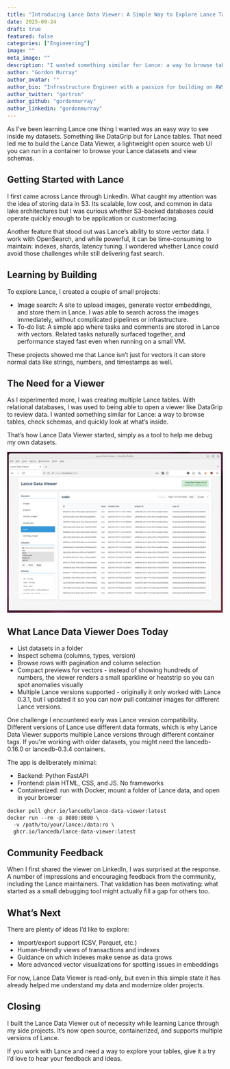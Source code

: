 ```yaml
---
title: "Introducing Lance Data Viewer: A Simple Way to Explore Lance Tables"
date: 2025-09-24
draft: true
featured: false
categories: ["Engineering"]
image: ""
meta_image: ""
description: "I wanted something similar for Lance: a way to browse tables, check schemas, and quickly look at what’s inside."
author: "Gordon Murray"
author_avatar: ""
author_bio: "Infrastructure Engineer with a passion for building on AWS and Terraform, and a growing interest in data engineering"
author_twitter: "gortron"
author_github: "gordonmurray"
author_linkedin: "gordonmurray"
---
```


As I’ve been learning Lance one thing I wanted was an easy way to see inside my datasets. Something like DataGrip but for Lance tables. That need led me to build the Lance Data Viewer, a lightweight open source web UI you can run in a container to browse your Lance datasets and view schemas.

## Getting Started with Lance

I first came across Lance through LinkedIn. What caught my attention was the idea of storing data in S3. Its scalable, low cost, and common in data lake architectures but I was curious whether S3-backed databases could operate quickly enough to be application or customerfacing.

Another feature that stood out was Lance’s ability to store vector data. I work with OpenSearch, and while powerful, it can be time-consuming to maintain: indexes, shards, latency tuning. I wondered whether Lance could avoid those challenges while still delivering fast search.

## Learning by Building

To explore Lance, I created a couple of small projects:

* Image search: A site to upload images, generate vector embeddings, and store them in Lance. I was able to search across the images immediately, without complicated pipelines or infrastructure.
* To-do list: A simple app where tasks and comments are stored in Lance with vectors. Related tasks naturally surfaced together, and performance stayed fast even when running on a small VM.

These projects showed me that Lance isn’t just for vectors it can store normal data like strings, numbers, and timestamps as well.

##  The Need for a Viewer

As I experimented more, I was creating multiple Lance tables. With relational databases, I was used to being able to open a viewer like DataGrip to review data. I wanted something similar for Lance: a way to browse tables, check schemas, and quickly look at what’s inside.

That’s how Lance Data Viewer started, simply as a tool to help me debug my own datasets.

![Lance Data Viewer Screenshot](/assets/images/lance_data_viewer_screenshot.png)

## What Lance Data Viewer Does Today

* List datasets in a folder
* Inspect schema (columns, types, version)
* Browse rows with pagination and column selection
* Compact previews for vectors - instead of showing hundreds of numbers, the viewer renders a small sparkline or heatstrip so you can spot anomalies visually
* Multiple Lance versions supported - originally it only worked with Lance 0.3.1, but I updated it so you can now pull container images for different Lance versions.

One challenge I encountered early was Lance version compatibility. Different versions of Lance use different data formats, which is why Lance Data Viewer supports multiple Lance versions through different container tags. If you're working with older datasets, you might need the lancedb-0.16.0 or lancedb-0.3.4 containers.

The app is deliberately minimal:

* Backend: Python FastAPI
* Frontend: plain HTML, CSS, and JS. No frameworks
* Containerized: run with Docker, mount a folder of Lance data, and open in your browser


```
docker pull ghcr.io/lancedb/lance-data-viewer:latest
docker run --rm -p 8080:8080 \
  -v /path/to/your/lance:/data:ro \
  ghcr.io/lancedb/lance-data-viewer:latest
```

## Community Feedback

When I first shared the viewer on LinkedIn, I was surprised at the response. A number of impressions and encouraging feedback from the community, including the Lance maintainers. That validation has been motivating: what started as a small debugging tool might actually fill a gap for others too.

## What’s Next

There are plenty of ideas I’d like to explore:

* Import/export support (CSV, Parquet, etc.)
* Human-friendly views of transactions and indexes
* Guidance on which indexes make sense as data grows
* More advanced vector visualizations for spotting issues in embeddings

For now, Lance Data Viewer is read-only, but even in this simple state it has already helped me understand my data and modernize older projects.

## Closing

I built the Lance Data Viewer out of necessity while learning Lance through my side projects. It’s now open source, containerized, and supports multiple versions of Lance.

If you work with Lance and need a way to explore your tables, give it a try I’d love to hear your feedback and ideas.